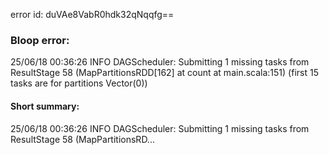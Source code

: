 error id: duVAe8VabR0hdk32qNqqfg==
### Bloop error:

25/06/18 00:36:26 INFO DAGScheduler: Submitting 1 missing tasks from ResultStage 58 (MapPartitionsRDD[162] at count at main.scala:151) (first 15 tasks are for partitions Vector(0))
#### Short summary: 

25/06/18 00:36:26 INFO DAGScheduler: Submitting 1 missing tasks from ResultStage 58 (MapPartitionsRD...